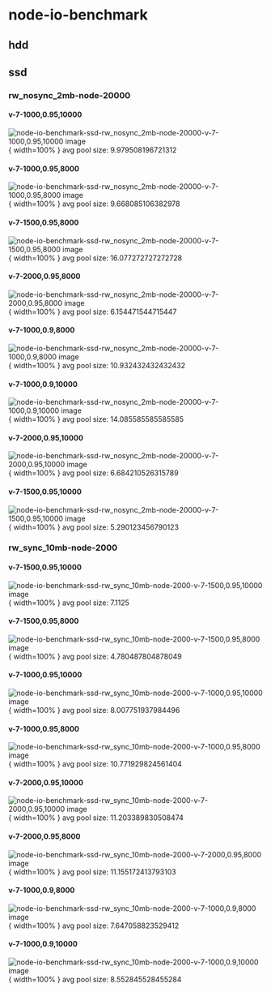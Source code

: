# node-io-benchmark
## hdd
## ssd
### rw_nosync_2mb-node-20000
#### v-7-1000,0.95,10000
![node-io-benchmark-ssd-rw_nosync_2mb-node-20000-v-7-1000,0.95,10000 image](figures/node-io-benchmark-ssd-rw_nosync_2mb-node-20000-v-7-1000,0.95,10000.png){ width=100% }
avg pool size: 9.979508196721312

#### v-7-1000,0.95,8000
![node-io-benchmark-ssd-rw_nosync_2mb-node-20000-v-7-1000,0.95,8000 image](figures/node-io-benchmark-ssd-rw_nosync_2mb-node-20000-v-7-1000,0.95,8000.png){ width=100% }
avg pool size: 9.668085106382978

#### v-7-1500,0.95,8000
![node-io-benchmark-ssd-rw_nosync_2mb-node-20000-v-7-1500,0.95,8000 image](figures/node-io-benchmark-ssd-rw_nosync_2mb-node-20000-v-7-1500,0.95,8000.png){ width=100% }
avg pool size: 16.077272727272728

#### v-7-2000,0.95,8000
![node-io-benchmark-ssd-rw_nosync_2mb-node-20000-v-7-2000,0.95,8000 image](figures/node-io-benchmark-ssd-rw_nosync_2mb-node-20000-v-7-2000,0.95,8000.png){ width=100% }
avg pool size: 6.154471544715447

#### v-7-1000,0.9,8000
![node-io-benchmark-ssd-rw_nosync_2mb-node-20000-v-7-1000,0.9,8000 image](figures/node-io-benchmark-ssd-rw_nosync_2mb-node-20000-v-7-1000,0.9,8000.png){ width=100% }
avg pool size: 10.932432432432432

#### v-7-1000,0.9,10000
![node-io-benchmark-ssd-rw_nosync_2mb-node-20000-v-7-1000,0.9,10000 image](figures/node-io-benchmark-ssd-rw_nosync_2mb-node-20000-v-7-1000,0.9,10000.png){ width=100% }
avg pool size: 14.085585585585585

#### v-7-2000,0.95,10000
![node-io-benchmark-ssd-rw_nosync_2mb-node-20000-v-7-2000,0.95,10000 image](figures/node-io-benchmark-ssd-rw_nosync_2mb-node-20000-v-7-2000,0.95,10000.png){ width=100% }
avg pool size: 6.684210526315789

#### v-7-1500,0.95,10000
![node-io-benchmark-ssd-rw_nosync_2mb-node-20000-v-7-1500,0.95,10000 image](figures/node-io-benchmark-ssd-rw_nosync_2mb-node-20000-v-7-1500,0.95,10000.png){ width=100% }
avg pool size: 5.290123456790123

### rw_sync_10mb-node-2000
#### v-7-1500,0.95,10000
![node-io-benchmark-ssd-rw_sync_10mb-node-2000-v-7-1500,0.95,10000 image](figures/node-io-benchmark-ssd-rw_sync_10mb-node-2000-v-7-1500,0.95,10000.png){ width=100% }
avg pool size: 7.1125

#### v-7-1500,0.95,8000
![node-io-benchmark-ssd-rw_sync_10mb-node-2000-v-7-1500,0.95,8000 image](figures/node-io-benchmark-ssd-rw_sync_10mb-node-2000-v-7-1500,0.95,8000.png){ width=100% }
avg pool size: 4.780487804878049

#### v-7-1000,0.95,10000
![node-io-benchmark-ssd-rw_sync_10mb-node-2000-v-7-1000,0.95,10000 image](figures/node-io-benchmark-ssd-rw_sync_10mb-node-2000-v-7-1000,0.95,10000.png){ width=100% }
avg pool size: 8.007751937984496

#### v-7-1000,0.95,8000
![node-io-benchmark-ssd-rw_sync_10mb-node-2000-v-7-1000,0.95,8000 image](figures/node-io-benchmark-ssd-rw_sync_10mb-node-2000-v-7-1000,0.95,8000.png){ width=100% }
avg pool size: 10.771929824561404

#### v-7-2000,0.95,10000
![node-io-benchmark-ssd-rw_sync_10mb-node-2000-v-7-2000,0.95,10000 image](figures/node-io-benchmark-ssd-rw_sync_10mb-node-2000-v-7-2000,0.95,10000.png){ width=100% }
avg pool size: 11.203389830508474

#### v-7-2000,0.95,8000
![node-io-benchmark-ssd-rw_sync_10mb-node-2000-v-7-2000,0.95,8000 image](figures/node-io-benchmark-ssd-rw_sync_10mb-node-2000-v-7-2000,0.95,8000.png){ width=100% }
avg pool size: 11.155172413793103

#### v-7-1000,0.9,8000
![node-io-benchmark-ssd-rw_sync_10mb-node-2000-v-7-1000,0.9,8000 image](figures/node-io-benchmark-ssd-rw_sync_10mb-node-2000-v-7-1000,0.9,8000.png){ width=100% }
avg pool size: 7.647058823529412

#### v-7-1000,0.9,10000
![node-io-benchmark-ssd-rw_sync_10mb-node-2000-v-7-1000,0.9,10000 image](figures/node-io-benchmark-ssd-rw_sync_10mb-node-2000-v-7-1000,0.9,10000.png){ width=100% }
avg pool size: 8.552845528455284

